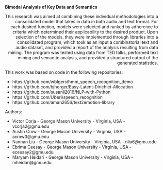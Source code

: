 <b>Bimodal Analysis of Key Data and Semantics</b>

<div style="text-align: right">This research was aimed at combining these individual methodologies into a consolidated model that takes in data in both audio and text format. For each desired function, models were selected and ranked by adherence to criteria which determined their applicability to the desired product. Upon selection of the models, they were implemented through libraries into a consolidated program, which took as an input a combinatorial text and audio dataset, and provided a report of the analysis resulting from data mining. The program was tested using data from TED talks, performed text mining and semantic analysis, and provided a structured output of the generated statistics.</div>

This work was based on code in the following repositories:
<ul>
<li>https://github.com/wblgers/hmm_speech_recognition_demo</li>
<li>https://github.com/bjherger/Easy-Latent-Dirichlet-Allocation</li>
<li>https://github.com/susanli2016/NLP-with-Python</li>
<li>https://github.com/Uberi/speech_recognition</li>
<li>https://github.com/aman2656/text2emotion-library</li>
</ul>

Authors:
<ul>
<li>Victor Corja - George Mason University - Virginia, USA - vcorja2@gmu.edu</li>
<li>Austin Crow - George Mason University - Virginia, USA - acrow3@gmu.edu</li>
<li>Nannan Liu - George Mason University - Virginia, USA - nliu6@gmu.edu</li>
<li>Ebrima Ceesay - George Mason University - Virginia, USA - eceesay2@gmu.edu</li>
<li>Maryam Heidari - George Mason University - Virginia, USA - mheidari@gmu.edu</li>
</ul>
